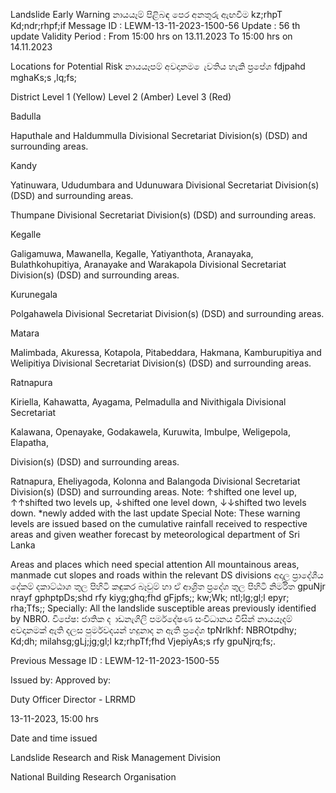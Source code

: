 Landslide Early Warning නායයෑම් පිළිබඳ පෙර අනතුරු ඇඟවීම kz;rhpT Kd;ndr;rhpf;if Message ID : LEWM-13-11-2023-1500-56 Update : 56 th update Validity Period : From 15:00 hrs on 13.11.2023 To 15:00 hrs on 14.11.2023

Locations for Potential Risk නායයෑපම් අවදානම ෙැවතිය හැකි ප්‍රපේශ fdjpahd mghaKs;s ,lq;fs;

District Level 1 (Yellow) Level 2 (Amber) Level 3 (Red)

Badulla

Haputhale and Haldummulla Divisional Secretariat Division(s) (DSD) and surrounding areas.

Kandy

Yatinuwara, Ududumbara and Udunuwara Divisional Secretariat Division(s) (DSD) and surrounding areas.

Thumpane Divisional Secretariat Division(s) (DSD) and surrounding areas.

Kegalle

Galigamuwa, Mawanella, Kegalle, Yatiyanthota, Aranayaka, Bulathkohupitiya, Aranayake and Warakapola Divisional Secretariat Division(s) (DSD) and surrounding areas.

Kurunegala

Polgahawela Divisional Secretariat Division(s) (DSD) and surrounding areas.

Matara

Malimbada, Akuressa, Kotapola, Pitabeddara, Hakmana, Kamburupitiya and Welipitiya Divisional Secretariat Division(s) (DSD) and surrounding areas.

Ratnapura

Kiriella, Kahawatta, Ayagama, Pelmadulla and Nivithigala Divisional Secretariat

Kalawana, Openayake, Godakawela, Kuruwita, Imbulpe, Weligepola, Elapatha,

Division(s) (DSD) and surrounding areas.

Ratnapura, Eheliyagoda, Kolonna and Balangoda Divisional Secretariat Division(s) (DSD) and surrounding areas. Note: ↑shifted one level up, ↑↑shifted two levels up, ↓shifted one level down, ↓↓shifted two levels down. *newly added with the last update Special Note: These warning levels are issued based on the cumulative rainfall received to respective areas and given weather forecast by meteorological department of Sri Lanka

Areas and places which need special attention All mountainous areas, manmade cut slopes and roads within the relevant DS divisions අදාල ප්‍රාදේශීය දේකම් දකාට්ඨාශ තුල පිහිටි කඳුකර බෑවුම් හා ඒ ආශ්‍රිත ප්‍රදේශ තුල පිහිටි නිර්මිත gpuNjr nrayf gphptpDs;shd rfy kiyg;ghq;fhd gFjpfs;; kw;Wk; ntl;lg;gl;l epyr; rha;Tfs;; Specially: All the landslide susceptible areas previously identified by NBRO. විපේෂ: ජාතික ද ාඩනැගිලි පර්මදේෂණ සංවිධානය විසින් නායයෑදම් අවදානමක් ඇති දලස පුර්මවදයන් හදුනාද න ඇති ප්‍රදේශ tpNrlkhf: NBROtpdhy; Kd;dh; milahsg;gLj;jg;gl;l kz;rhpTf;fhd VjepiyAs;s rfy gpuNjrq;fs;.

Previous Message ID : LEWM-12-11-2023-1500-55

Issued by: Approved by:

Duty Officer Director - LRRMD

13-11-2023, 15:00 hrs

Date and time issued

Landslide Research and Risk Management Division

National Building Research Organisation